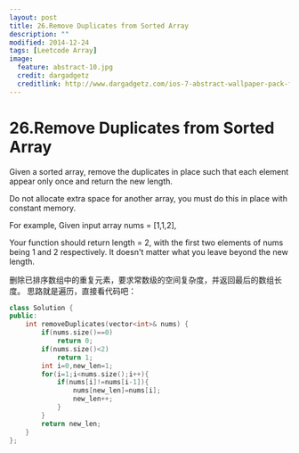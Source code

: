 ```yaml
---
layout: post
title: 26.Remove Duplicates from Sorted Array
description: ""
modified: 2014-12-24
tags: [Leetcode Array]
image:
  feature: abstract-10.jpg
  credit: dargadgetz
  creditlink: http://www.dargadgetz.com/ios-7-abstract-wallpaper-pack-for-iphone-5-and-ipod-touch-retina/
---
```

# 26.Remove Duplicates from Sorted Array

Given a sorted array, remove the duplicates in place such that each element appear only once and return the new length.

Do not allocate extra space for another array, you must do this in place with constant memory.

For example,
Given input array nums = [1,1,2],

Your function should return length = 2, with the first two elements of nums being 1 and 2 respectively. It doesn't matter what you leave beyond the new length.

删除已排序数组中的重复元素，要求常数级的空间复杂度，并返回最后的数组长度。
思路就是遍历，直接看代码吧：

```c++
class Solution {
public:
    int removeDuplicates(vector<int>& nums) {
        if(nums.size()==0)
            return 0;
        if(nums.size()<2)
            return 1;
        int i=0,new_len=1;
        for(i=1;i<nums.size();i++){
            if(nums[i]!=nums[i-1]){
                nums[new_len]=nums[i];
                new_len++;
            }
        }
        return new_len;
    }
};
```